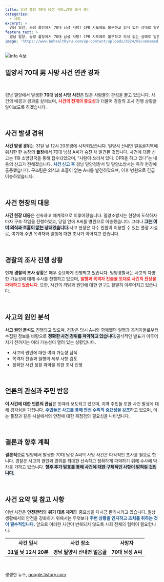 ```yaml
---
title: 밀양 풀장 70대 남성 사망…경찰 조사 중!
categories:
  - 사회
excerpt: >
  경남 밀양, 농장 풀장에서 70대 남성 사망! CPR 시도에도 불구하고 의식 없는 상태로 발견된 A씨, 사건의 진실은? 경찰이 조사 착수! 클릭해 더 알아보세요!
feature_text: >
  경남 밀양, 농장 풀장에서 70대 남성 사망! CPR 시도에도 불구하고 의식 없는 상태로 발견된 A씨, 사건의 진실은? 경찰이 조사 착수! 클릭해 더 알아보세요!
image: 'https://www.behealthy4u.com/wp-content/uploads/2024/06/unnamed-file.png'
---
```


<p><img src="https://www.behealthy4u.com/wp-content/uploads/2024/06/unnamed-file.png" alt="info 속보" /></p>

<h2 data-ke-size="size26">밀양서 70대 男 사망 사건 연관 경과</h2>

<p data-ke-size="size16">&nbsp;</p>

<p data-ke-size="size16">경남 밀양에서 발생한 <b>70대 남성 사망 사건</b>은 많은 사람들의 관심을 끌고 있습니다. 사건의 배경과 경과를 살펴보며, <b><span style="color: #ee2323;">사건의 전개의 중요성</span></b>과 더불어 경찰의 조사 진행 상황을 알아보도록 하겠습니다.</p>

<p data-ke-size="size16">&nbsp;</p>

<h2 data-ke-size="size26">사건 발생 경위</h2>

<p data-ke-size="size16"><b>사건 발생 경위</b>는 31일 낮 12시 20분경에 시작되었습니다. 밀양시 산내면 얼음골지역에 위치한 한 농장의 <b>풀장</b>에서 70대 남성 A씨가 숨진 채 발견된 것입니다. 사건에 대한 신고는 119 소방당국을 통해 접수되었으며, “사람이 쓰러져 있다. CPR을 하고 있다”는 내용의 신고가 전해졌습니다. <b><span style="color: #1a5490;">사건 신고 후</span></b> 경남 밀양경찰서 및 밀양소방서는 즉각 현장에 출동했습니다. 구조팀은 의식과 호흡이 없는 A씨를 발견하였으며, 이후 병원으로 긴급 이송하였습니다.</p>

<p data-ke-size="size16">&nbsp;</p>

<h2 data-ke-size="size26">사건 현장의 대응</h2>

<p data-ke-size="size16"><b>사건 현장 대응</b>은 신속하고 체계적으로 이루어졌습니다. 밀양소방서는 현장에 도착하자마자 구조 작업을 진행하였고, 당일 안에 A씨를 병원으로 이송했습니다. 그러나 <b><span style="background-color: #21538527;">그는 이미 의식과 호흡이 없는 상태였습니다.</span></b>사고 현장은 다수 인원이 이용할 수 있는 풀장 시설로, 여기에 주변 목격자와 일행에 대한 조사가 이어지고 있습니다.</p>

<p data-ke-size="size16">&nbsp;</p>

<h2 data-ke-size="size26">경찰의 조사 진행 상황</h2>

<p data-ke-size="size16">현재 <b>경찰의 조사 상황</b>은 매우 중요하게 진행되고 있습니다. 밀양경찰서는 사고의 다양한 가능성에 대해 수사를 진행하고 있으며, <b><span style="color: #ee2323;">일행과 목격자 진술을 토대로 사건의 진상을 파악하고 있습니다</span></b>. 또한, 사건의 까닭과 원인에 대한 연구도 활발히 이루어지고 있습니다.</p>

<p data-ke-size="size16">&nbsp;</p>

<h2 data-ke-size="size26">사고의 원인 분석</h2>

<p data-ke-size="size16"><b>사고 원인 분석</b>도 진행되고 있으며, 경찰은 당시 A씨와 함께했던 일행과 목격자들로부터 수집된 정보를 바탕으로 <b><span style="background-color: #21538527;">정확한 사건 경위를 파악하고 있습니다.</span></b>공식적인 발표가 이루어지기 전까지는 여러 가능성이 열려 있는 상황입니다.</p>

<ul>
  <li>사고의 원인에 대한 여러 가능성 탐색</li>
  <li>목격자 진술과 일행의 세부 사항 검토</li>
  <li>정확한 사건 정황 파악을 위한 조사 진행</li>
</ul>

<p data-ke-size="size16">&nbsp;</p>

<h2 data-ke-size="size26">언론의 관심과 주민 반응</h2>

<p data-ke-size="size16"><b>이 사건에 대한 언론의 관심</b>은 잇따라 보도되고 있으며, 지역 주민들 또한 사건 발생에 대해 경각심을 가집니다. <b><span style="color: #1a5490;">주민들은 사고를 통해 안전 수칙의 중요성을 강조</span></b>하고 있으며, 이는 풀장과 같은 시설에서의 안전에 대한 재점검의 필요성을 나타냅니다.</p>

<p data-ke-size="size16">&nbsp;</p>

<h2 data-ke-size="size26">결론과 향후 계획</h2>

<p data-ke-size="size16"><b>결론적으로</b> 밀양에서 발생한 70대 남성 A씨의 사망 사건은 다각적인 조사를 필요로 합니다. 경찰은 사고의 원인과 경위를 최대한 신속하고 정확하게 파악하기 위해 수사에 박차를 가하고 있습니다. <b><span style="background-color: #21538527;">향후 추가 발표를 통해 사건에 대한 구체적인 사항이 밝혀질 것입니다.</span></b></p> 

<p data-ke-size="size16">&nbsp;</p>

<h2 data-ke-size="size26">사건 요약 및 참고 사항</h2>

<p data-ke-size="size16">이번 사건은 <b>안전관리</b>와 <b>위기 대응 체계</b>의 중요성을 다시금 환기시키고 있습니다. 일상 생활에서의 안전을 강화하기 위해서는 무엇보다 <b><span style="color: #1a5490;">주변 상황을 인지하고 조치를 취하는 것이 필수적입니다.</span></b> 앞으로 이러한 사건이 반복되지 않도록 사회 전체의 협력이 필요합니다.</p>

<table style="width: 100%;">
  <tr>
    <td style="text-align: center; height: 17px;"><b>사건 일시</b></td>
    <td style="text-align: center; height: 17px;"><b>사건 장소</b></td>
    <td style="text-align: center; height: 17px;"><b>사망자</b></td>
  </tr>
  <tr>
    <td style="text-align: center; height: 17px;"><b>31일 낮 12시 20분</b></td>
    <td style="text-align: center; height: 17px;"><b>경남 밀양시 산내면 얼음골</b></td>
    <td style="text-align: center; height: 17px;"><b>70대 남성 A씨</b></td>
  </tr>
</table>

<p data-ke-size="size16">&nbsp;</p>
생생한 뉴스, <a href="https://qoogle.tistory.com" rel="dofollow">qoogle.tistory.com</a>



